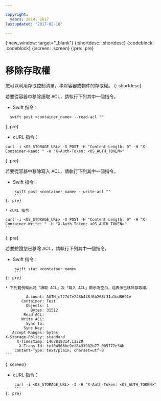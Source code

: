 ```yaml
---

copyright:
  years: 2014, 2017
lastupdated: "2017-02-10"

---
```

{:new_window: target="_blank"}
{:shortdesc: .shortdesc}
{:codeblock: .codeblock}
{:screen: .screen}
{:pre: .pre}


# 移除存取權 

您可以利用存取控制清單，移除容器或物件的存取權。
{: shortdesc}

若要從容器中移除讀取 ACL，請執行下列其中一個指令。

* Swift 指令：

```
  swift post <container_name> --read-acl ""
  ```
{: pre}

* cURL 指令：

```
curl -i <OS_STORAGE_URL> -X POST -H "Content-Length: 0" -H "X-Container-Read: " -H "X-Auth-Token: <OS_AUTH_TOKEN>"
```
{: pre}

若要從容器中移除寫入 ACL，請執行下列其中一個指令。

* Swift 指令：

```
    swift post <container_name> --write-acl ""
    ```
{: pre}

* cURL 指令：

```
    curl -i <OS_STORAGE_URL> -X POST -H "Content-Length: 0" -H "X-Container-Write: " -H "X-Auth-Token: <OS_AUTH_TOKEN>"
    ```
{: pre}

若要驗證您已移除 ACL，請執行下列其中一個指令。

* Swift 指令：

```
    swift stat <container_name>
    ```
{: pre}

* 下列範例輸出將「讀取 ACL」及「寫入 ACL」顯示為空白，這表示已移除存取權。

```
             Account: AUTH_c727d7e248b448f6b268f31a1bd8691e
           Container: Test
             Objects: 1
               Bytes: 31512
            Read ACL:
           Write ACL:
             Sync To:
            Sync Key:
       Accept-Ranges: bytes
    X-Storage-Policy: standard
         X-Timestamp: 1462818314.11220
          X-Trans-Id: txf04968bc9ef8431982b77-005772e34b
        Content-Type: text/plain; charset=utf-8
    ```
{: screen}

* cURL 指令：

```
    curl -i <OS_STORAGE_URL> -I -H "X-Auth-Token: <OS_AUTH_TOKEN>"
    ```
{: pre}
